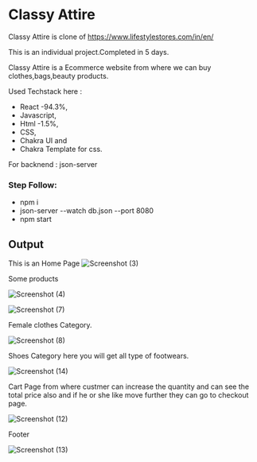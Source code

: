 # Classy Attire 

 Classy Attire is clone of https://www.lifestylestores.com/in/en/
 
 This is an individual project.Completed in 5 days.

 Classy Attire is a Ecommerce website from where we can buy clothes,bags,beauty products.

Used Techstack here : 
- React -94.3%, 
- Javascript,
- Html -1.5%,
- CSS,
- Chakra UI and 
- Chakra Template for css.

 For backnend : json-server

### Step Follow: 
- npm i  
- json-server --watch db.json --port 8080  
- npm start

## Output
This is an Home Page
![Screenshot (3)](https://user-images.githubusercontent.com/107466839/208711617-c1216273-6440-4814-823d-422596c4d682.png)

Some products

![Screenshot (4)](https://user-images.githubusercontent.com/107466839/208714036-a17d5bdc-282c-4712-ad65-e091b8e44a9a.png)

![Screenshot (7)](https://user-images.githubusercontent.com/107466839/208714160-0ecf3119-61f3-446c-8534-68a7ffd9fea3.png)

Female clothes Category.

![Screenshot (8)](https://user-images.githubusercontent.com/107466839/208714306-7540f51c-15d2-4564-bf38-b1e55e41e7fd.png)

Shoes Category here you will get all type of footwears.

![Screenshot (14)](https://user-images.githubusercontent.com/107466839/208714825-8982dd8d-3779-4ea9-9137-b4012c36c56e.png)

Cart Page from where custmer can increase the quantity and can see the total price also and if he or she like move further they can go to checkout page.

![Screenshot (12)](https://user-images.githubusercontent.com/107466839/208714333-a9f599ce-d17c-4df4-8ad8-10c777de3b60.png)

Footer 

![Screenshot (13)](https://user-images.githubusercontent.com/107466839/208714354-f86ae6c9-4958-4bc4-9fb8-af9d6909fbb7.png)
